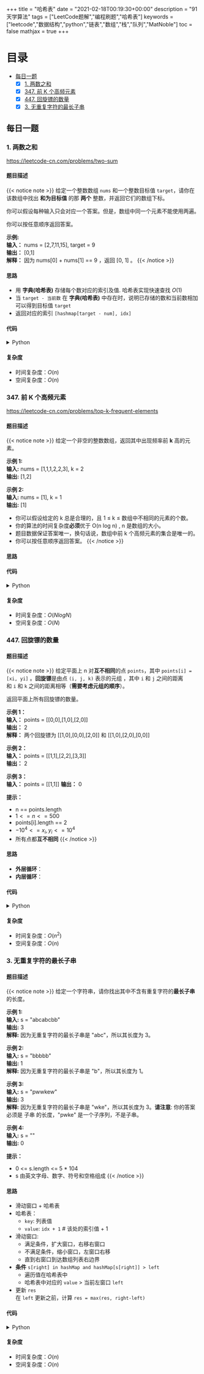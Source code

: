 +++
title = "哈希表"
date = "2021-02-18T00:19:30+00:00"
description = "91 天学算法"
tags = ["LeetCode题解","编程刷题","哈希表"]
keywords = ["leetcode","数据结构","python","链表","数组","栈","队列","MatNoble"]
toc = false
mathjax = true
+++

# 目录
- [每日一题](./#每日一题)
  - [x] [1. 两数之和](./#1-两数之和)
  - [x] [347. 前 K 个高频元素](./#347-前-k-个高频元素)
  - [x] [447. 回旋镖的数量](./#447-回旋镖的数量)
  - [x] [3. 无重复字符的最长子串](./#3-无重复字符的最长子串)

## 每日一题
### 1. 两数之和
https://leetcode-cn.com/problems/two-sum
#### 题目描述
{{< notice note >}}
给定一个整数数组 `nums` 和一个整数目标值 `target`，请你在该数组中找出 **和为目标值** 的那 **两个** 整数，并返回它们的数组下标。

你可以假设每种输入只会对应一个答案。但是，数组中同一个元素不能使用两遍。

你可以按任意顺序返回答案。

**示例:**  
**输入：** nums = [2,7,11,15], target = 9  
**输出：** [0,1]  
**解释：** 因为 nums[0] + nums[1] == 9 ，返回 [0, 1] 。
{{< /notice >}}
#### 思路
- 用 **字典(哈希表)** 存储每个数对应的索引及值. 哈希表实现快速查找 $O(1)$
- 当 `target - 当前数` 在 **字典(哈希表)** 中存在时，说明已存储的数和当前数相加可以得到目标值 `target`
- 返回对应的索引 `[hashmap[target - num], idx]`
#### 代码
<details>
 <summary> Python </summary>

```python
class Solution:
    def twoSum(self, nums: List[int], target: int) -> List[int]:
        hashMap={}
        for idx, num in enumerate(nums):
            if (target - num) in hashMap:
                return [hashMap.get(target - num), idx]
            hashMap[num] = idx
```
</details>

#### 复杂度
- 时间复杂度：$O(n)$
- 空间复杂度：$O(n)$

### 347. 前 K 个高频元素
https://leetcode-cn.com/problems/top-k-frequent-elements
#### 题目描述
{{< notice note >}}
给定一个非空的整数数组，返回其中出现频率前 **k** 高的元素。

**示例 1:**  
**输入:** nums = [1,1,1,2,2,3], k = 2  
**输出:** [1,2]

**示例 2:**  
**输入:** nums = [1], k = 1  
**输出:** [1]
 
- 你可以假设给定的 k 总是合理的，且 1 ≤ k ≤ 数组中不相同的元素的个数。
- 你的算法的时间复杂度**必须**优于 O(n log n) , n 是数组的大小。
- 题目数据保证答案唯一，换句话说，数组中前 k 个高频元素的集合是唯一的。
- 你可以按任意顺序返回答案。
{{< /notice >}}
#### 思路
#### 代码
<details>
 <summary> Python </summary>

```python
class Solution:
    def topKFrequent(self, nums: List[int], k: int) -> List[int]:
        dict = collections.Counter(nums) # 计数
        return [v[0] for v in sorted(dict.items(), key=lambda x:x[1])][-k:] # 排序返回
```
</details>

#### 复杂度
- 时间复杂度：$O(NlogN)$
- 空间复杂度：$O(N)$

### 447. 回旋镖的数量
#### 题目描述
{{< notice note >}}
给定平面上 n 对**互不相同**的点 `points`，其中 `points[i] = [xi, yi]` 。**回旋镖**是由点 `(i, j, k)` 表示的元组 ，其中 `i` 和 `j` 之间的距离和 `i` 和 `k` 之间的距离相等（**需要考虑元组的顺序**）。

返回平面上所有回旋镖的数量。

**示例 1：**  
**输入：** points = [[0,0],[1,0],[2,0]]  
**输出：** 2  
**解释：** 两个回旋镖为 [[1,0],[0,0],[2,0]] 和 [[1,0],[2,0],[0,0]]

**示例 2：**  
**输入：** points = [[1,1],[2,2],[3,3]]  
**输出：** 2

**示例 3：**  
**输入：** points = [[1,1]]
**输出：** 0

**提示：**  
- n == points.length
- $1 <= n <= 500$
- points[i].length == 2
- $-10^4 <= x_i, y_i <= 10^4$
- 所有点都**互不相同**
{{< /notice >}}
#### 思路
- **外层循环**：
- **内层循环**：

#### 代码
<details>
 <summary> Python </summary>

```python
from collections import Counter
class Solution:
    def numberOfBoomerangs(self, points: List[List[int]]) -> int:
        def dis(a, b): return (a[0]-b[0])**2+(a[1]-b[1])**2
        count = 0

        for a in points:
            dis_ = []
            for b in points:
                dis_.append(dis(a, b))
            dict = Counter(dis_)
            for val in dict.values():
                if val > 1:
                    count += val * (val-1)
                    
        return count
```
</details>

#### 复杂度
- 时间复杂度：$O(n^2)$
- 空间复杂度：$O(n)$

### 3. 无重复字符的最长子串
#### 题目描述
{{< notice note >}}
给定一个字符串，请你找出其中不含有重复字符的**最长子串**的长度。

**示例 1:**  
**输入:** s = "abcabcbb"  
**输出:** 3   
**解释:** 因为无重复字符的最长子串是 "abc"，所以其长度为 3。

**示例 2:**  
**输入:** s = "bbbbb"  
**输出:** 1  
**解释:** 因为无重复字符的最长子串是 "b"，所以其长度为 1。

**示例 3:**  
**输入:** s = "pwwkew"  
**输出:** 3  
**解释:** 因为无重复字符的最长子串是 "wke"，所以其长度为 3。**请注意**: 你的答案必须是 子串 的长度，"pwke" 是一个子序列，不是子串。

**示例 4:**  
**输入:** s = ""  
**输出:** 0

**提示：**  
- 0 <= s.length <= 5 * 104
- s 由英文字母、数字、符号和空格组成
{{< /notice >}}
#### 思路
- 滑动窗口 + 哈希表
- 哈希表：
  - `key`: 列表值
  - `value`: `idx + 1` # 该处的索引值 + 1
- 滑动窗口:
  - 满足条件，扩大窗口，右移右窗口
  - 不满足条件，缩小窗口，左窗口右移
  - 直到右窗口到达数组列表右边界
- **条件** `s[right] in hashMap and hashMap[s[right]] > left`
  - 遍历值在哈希表中
  - 哈希表中对应的 `value` $>$ 当前左窗口 `left`
- 更新 `res`  
在 `left` 更新之前，计算 `res = max(res, right-left)`

#### 代码
<details>
 <summary> Python </summary>

```python
class Solution:
    def lengthOfLongestSubstring(self, s: str) -> int:
        res = left = right = 0
        hashMap = {}
        while right < len(s):
            if s[right] in hashMap and hashMap[s[right]] > left:
                res = max(res, right-left)
                left = hashMap[s[right]]
            hashMap[s[right]] = right+1
            right += 1
        return max(res, right-left)
```
</details>

#### 复杂度
- 时间复杂度：$O(n)$
- 空间复杂度：$O(n)$
<!--
#### 题目描述
{{< notice note >}}

{{< /notice >}}
#### 思路
#### 代码
<details>
 <summary> Python </summary>

```python

```
</details>

#### 复杂度
- 时间复杂度：
- 空间复杂度：
-->